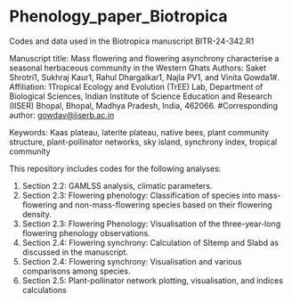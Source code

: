 # Phenology_paper_Biotropica
Codes and data used in the Biotropica manuscript BITR-24-342.R1

Manuscript title: Mass flowering and flowering asynchrony characterise a seasonal herbaceous community in the Western Ghats
Authors: Saket Shrotri1, Sukhraj Kaur1, Rahul Dhargalkar1, Najla PV1, and Vinita Gowda1#.
Affiliation: 1Tropical Ecology and Evolution (TrEE) Lab, Department of Biological Sciences, Indian Institute of Science Education and Research (IISER) Bhopal, Bhopal, Madhya Pradesh, India, 462066.
#Corresponding author: gowdav@iiserb.ac.in

Keywords: Kaas plateau, laterite plateau, native bees, plant community structure, plant-pollinator networks, sky island, synchrony index, tropical community

This repository includes codes for the following analyses:
1. Section 2.2: GAMLSS analysis, climatic parameters.
2. Section 2.3: Flowering phenology: Classification of species into mass-flowering and non-mass-flowering species based on their flowering density.
3. Section 2.3: Flowering Phenology: Visualisation of the three-year-long flowering phenology observations.
4. Section 2.4: Flowering synchrony: Calculation of SItemp and SIabd as discussed in the manuscript.
5. Section 2.4: Flowering synchrony: Visualisation and various comparisons among species.
6. Section 2.5: Plant-pollinator network plotting, visualisation, and indices calculations  
